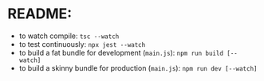 # README:

- to watch compile: `tsc --watch`
- to test continuously: `npx jest --watch`
- to build a fat bundle for development (`main.js`): `npm run build [--watch]`
- to build a skinny bundle for production (`main.js`): `npm run dev [--watch]`
